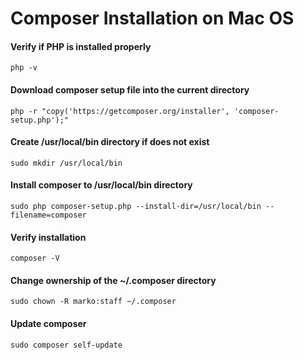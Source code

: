 # Composer Installation on Mac OS

#### Verify if PHP is installed properly

```console
php -v
```

#### Download composer setup file into the current directory
```console
php -r "copy('https://getcomposer.org/installer', 'composer-setup.php');"
```

#### Create /usr/local/bin directory if does not exist
```console
sudo mkdir /usr/local/bin
```

#### Install composer to /usr/local/bin directory
```console
sudo php composer-setup.php --install-dir=/usr/local/bin --filename=composer
```

#### Verify installation
```console
composer -V
```

#### Change ownership of the ~/.composer directory
```console
sudo chown -R marko:staff ~/.composer
```

#### Update composer
```console
sudo composer self-update
```
